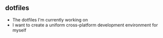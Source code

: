 ## dotfiles

* The dotfiles I'm currently working on
* I want to create a uniform cross-platform development environment for myself
